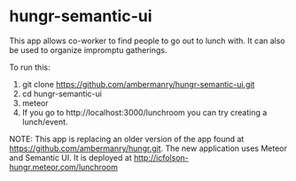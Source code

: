 # hungr-semantic-ui
This app allows co-worker to find people to go out to lunch with.  It can also be used to organize impromptu gatherings.

To run this:
1. git clone https://github.com/ambermanry/hungr-semantic-ui.git
2. cd hungr-semantic-ui
3. meteor
4. If you go to http://localhost:3000/lunchroom you can try creating a lunch/event.

NOTE:  This app is replacing an older version of the app found at https://github.com/ambermanry/hungr.git.  The new application uses Meteor and Semantic UI.  It is deployed at http://icfolson-hungr.meteor.com/lunchroom

